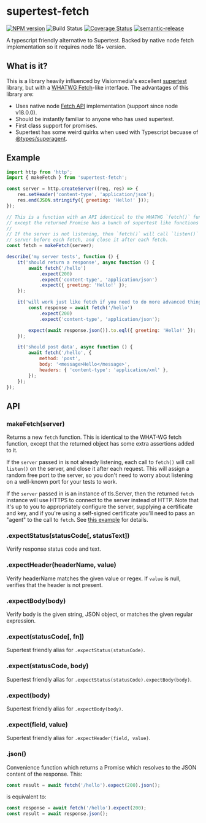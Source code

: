 # supertest-fetch

[![NPM version](https://badge.fury.io/js/supertest-fetch.svg)](https://npmjs.org/package/supertest-fetch)
![Build Status](https://github.com/jwalton/node-supertest-fetch/workflows/GitHub%20CI/badge.svg)
[![Coverage Status](https://coveralls.io/repos/jwalton/node-supertest-fetch/badge.svg)](https://coveralls.io/r/jwalton/node-supertest-fetch)
[![semantic-release](https://img.shields.io/badge/%20%20%F0%9F%93%A6%F0%9F%9A%80-semantic--release-e10079.svg)](https://github.com/semantic-release/semantic-release)

A typescript friendly alternative to Supertest. Backed by native node fetch implementation so it requires node 18+ version.

## What is it?

This is a library heavily influenced by Visionmedia's excellent
[supertest](https://github.com/visionmedia/supertest) library, but with a [WHATWG Fetch](https://github.github.io/fetch)-like interface. The advantages
of this library are:

-   Uses native node [Fetch API](https://developer.mozilla.org/en-US/docs/Web/API/Fetch_API) implementation (support since node v18.0.0).
-   Should be instantly familiar to anyone who has used supertest.
-   First class support for promises.
-   Supertest has some weird quirks when used with Typescript becuase of
    [@types/superagent](https://github.com/DefinitelyTyped/DefinitelyTyped/issues/12044).

## Example

```js
import http from 'http';
import { makeFetch } from 'supertest-fetch';

const server = http.createServer((req, res) => {
    res.setHeader('content-type', 'application/json');
    res.end(JSON.stringify({ greeting: 'Hello!' }));
});

// This is a function with an API identical to the WHATWG `fetch()` function,
// except the returned Promise has a bunch of supertest like functions on it.
//
// If the server is not listening, then `fetch()` will call `listen()` on the
// server before each fetch, and close it after each fetch.
const fetch = makeFetch(server);

describe('my server tests', function () {
    it('should return a response', async function () {
        await fetch('/hello')
            .expect(200)
            .expect('content-type', 'application/json')
            .expect({ greeting: 'Hello!' });
    });

    it('will work just like fetch if you need to do more advanced things', async function () {
        const response = await fetch('/hello')
            .expect(200)
            .expect('content-type', 'application/json');

        expect(await response.json()).to.eql({ greeting: 'Hello!' });
    });

    it('should post data', async function () {
        await fetch('/hello', {
            method: 'post',
            body: '<message>Hello</message>',
            headers: { 'content-type': 'application/xml' },
        });
    });
});
```

## API

### makeFetch(server)

Returns a new `fetch` function. This is identical to the WHAT-WG fetch function, except that the returned object has some extra assertions added to it.

If the `server` passed in is not already listening, each call to `fetch()` will call `listen()` on the server, and close it after each request. This will assign a random free port to the server, so you don't need to worry about listening on a well-known port for your tests to work.

If the `server` passed in is an instance of tls.Server, then the returned `fetch` instance will use HTTPS to connect to the server instead of HTTP. Note that it's up to you to appropriately configure the server, supplying a certificate and key, and if you're using a self-signed certificate you'll need to pass an "agent" to the call to `fetch`. See [this example](https://github.com/jwalton/node-supertest-fetch/blob/master/test/httpsTest.ts) for details.

### .expectStatus(statusCode[, statusText])

Verify response status code and text.

### .expectHeader(headerName, value)

Verify headerName matches the given value or regex. If `value` is null,
verifies that the header is not present.

### .expectBody(body)

Verify body is the given string, JSON object, or matches the given regular expression.

### .expect(statusCode[, fn])

Supertest friendly alias for `.expectStatus(statusCode)`.

### .expect(statusCode, body)

Supertest friendly alias for `.expectStatus(statusCode).expectBody(body)`.

### .expect(body)

Supertest friendly alias for `.expectBody(body)`.

### .expect(field, value)

Supertest friendly alias for `.expectHeader(field, value)`.

### .json()

Convenience function which returns a Promise which resolves to the JSON content
of the response. This:

```js
const result = await fetch('/hello').expect(200).json();
```

is equivalent to:

```js
const response = await fetch('/hello').expect(200);
const result = await response.json();
```
